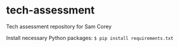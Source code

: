 # tech-assessment
Tech assessment repository for Sam Corey

Install necessary Python packages:
```$ pip install requirements.txt```
